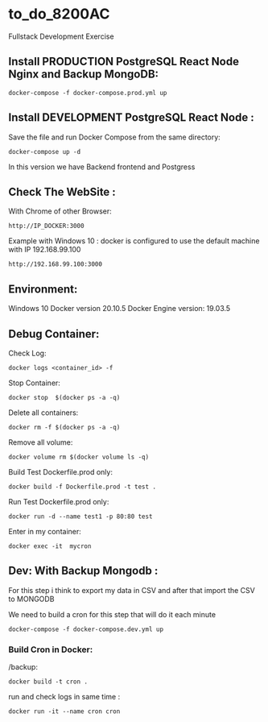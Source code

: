 # to_do_8200AC

Fullstack Development Exercise


## Install PRODUCTION PostgreSQL React Node Nginx and Backup MongoDB:

```
docker-compose -f docker-compose.prod.yml up
```

## Install DEVELOPMENT PostgreSQL React Node :

Save the file and run Docker Compose from the same directory:

```
docker-compose up -d
```

In this version we have Backend frontend and Postgress

## Check The WebSite :

With Chrome of other Browser:

```
http://IP_DOCKER:3000
```

Example with Windows 10 :
docker is configured to use the default machine with IP 192.168.99.100

```
http://192.168.99.100:3000
```

## Environment:

Windows 10
Docker version 20.10.5
Docker Engine version: 19.03.5

## Debug Container:

Check Log:

```
docker logs <container_id> -f
```

Stop Container:

```
docker stop  $(docker ps -a -q)
```

Delete all containers:

```
docker rm -f $(docker ps -a -q)
```

Remove all volume:

```
docker volume rm $(docker volume ls -q)
```

Build Test Dockerfile.prod only:

```
docker build -f Dockerfile.prod -t test .
```

Run Test Dockerfile.prod only:

```
docker run -d --name test1 -p 80:80 test
```

Enter in my container:
```
docker exec -it  mycron
```

## Dev: With Backup Mongodb :

For this step i think to export my data in CSV
and after that import the CSV to MONGODB

We need to build a cron for this step that will do it each minute

```
docker-compose -f docker-compose.dev.yml up
```

### Build Cron in Docker: 
/backup:
```
docker build -t cron .
``` 
run and check logs in same time :
```
docker run -it --name cron cron 
```

